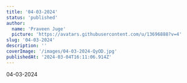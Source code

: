```yaml
---
title: '04-03-2024'
status: 'published'
author:
  name: 'Praveen Juge'
  picture: 'https://avatars.githubusercontent.com/u/13696888?v=4'
slug: '04-03-2024'
description: ''
coverImage: '/images/04-03-2024-QyOD.jpg'
publishedAt: '2024-03-04T16:11:06.914Z'
---
```


04-03-2024